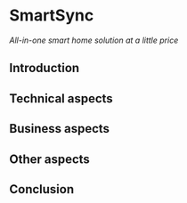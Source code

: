 # SmartSync
*All-in-one smart home solution at a little price*

## Introduction

## Technical aspects

## Business aspects

## Other aspects

## Conclusion
